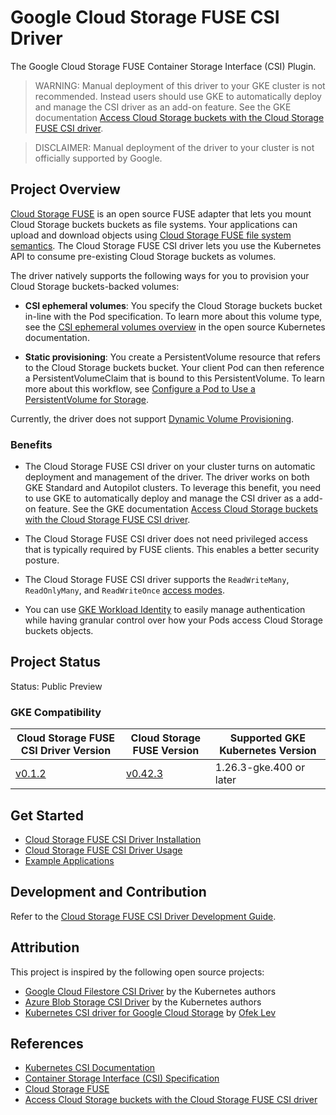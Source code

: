 # Google Cloud Storage FUSE CSI Driver
The Google Cloud Storage FUSE Container Storage Interface (CSI) Plugin.

> WARNING: Manual deployment of this driver to your GKE cluster is not recommended. Instead users should use GKE to automatically deploy and manage the CSI driver as an add-on feature. See the GKE documentation [Access Cloud Storage buckets with the Cloud Storage FUSE CSI driver](https://cloud.google.com/kubernetes-engine/docs/how-to/persistent-volumes/cloud-storage-fuse-csi-driver).

> DISCLAIMER: Manual deployment of the driver to your cluster is not officially supported by Google.

## Project Overview

[Cloud Storage FUSE](https://cloud.google.com/storage/docs/gcs-fuse) is an open source FUSE adapter that lets you mount Cloud Storage buckets buckets as file systems. Your applications can upload and download objects using [Cloud Storage FUSE file system semantics](https://github.com/googlecloudplatform/gcsfuse/blob/master/docs/semantics.md). The Cloud Storage FUSE CSI driver lets you use the Kubernetes API to consume pre-existing Cloud Storage buckets as volumes.

The driver natively supports the following ways for you to provision your Cloud Storage buckets-backed volumes:

* **CSI ephemeral volumes**: You specify the Cloud Storage buckets bucket in-line with the Pod specification. To learn more about this volume type, see the [CSI ephemeral volumes overview](https://kubernetes.io/docs/concepts/storage/ephemeral-volumes/#csi-ephemeral-volumes) in the open source Kubernetes documentation.

* **Static provisioning**: You create a PersistentVolume resource that refers to the Cloud Storage buckets bucket. Your client Pod can then reference a PersistentVolumeClaim that is bound to this PersistentVolume. To learn more about this workflow, see [Configure a Pod to Use a PersistentVolume for Storage](https://kubernetes.io/docs/tasks/configure-pod-container/configure-persistent-volume-storage/).

Currently, the driver does not support [Dynamic Volume Provisioning](https://kubernetes.io/docs/concepts/storage/dynamic-provisioning/).

### Benefits

* The Cloud Storage FUSE CSI driver on your cluster turns on automatic deployment and management of the driver. The driver works on both GKE Standard and Autopilot clusters. To leverage this benefit, you need to use GKE to automatically deploy and manage the CSI driver as a add-on feature. See the GKE documentation [Access Cloud Storage buckets with the Cloud Storage FUSE CSI driver](https://cloud.google.com/kubernetes-engine/docs/how-to/persistent-volumes/cloud-storage-fuse-csi-driver).

* The Cloud Storage FUSE CSI driver does not need privileged access that is typically required by FUSE clients. This enables a better security posture.

* The Cloud Storage FUSE CSI driver supports the `ReadWriteMany`, `ReadOnlyMany`, and `ReadWriteOnce` [access modes](https://kubernetes.io/docs/concepts/storage/persistent-volumes/#access-modes).

* You can use [GKE Workload Identity](https://cloud.devsite.corp.google.com/kubernetes-engine/docs/concepts/workload-identity) to easily manage authentication while having granular control over how your Pods access Cloud Storage buckets objects.

## Project Status

Status: Public Preview

### GKE Compatibility
| Cloud Storage FUSE CSI Driver Version                                                    | Cloud Storage FUSE Version                                                     | Supported GKE Kubernetes Version |
| ---------------------------------------------------------------------------------------- | ------------------------------------------------------------------------------ | -------------------------------- |
| [v0.1.2](https://github.com/GoogleCloudPlatform/gcs-fuse-csi-driver/releases/tag/v0.1.2) | [v0.42.3](https://github.com/GoogleCloudPlatform/gcsfuse/releases/tag/v0.42.3) | 1.26.3-gke.400 or later          |

## Get Started
- [Cloud Storage FUSE CSI Driver Installation](./docs/installation.md)
- [Cloud Storage FUSE CSI Driver Usage](./docs/usage.md)
- [Example Applications](./examples/README.md)

## Development and Contribution
Refer to the [Cloud Storage FUSE CSI Driver Development Guide](./docs/development.md).

## Attribution

This project is inspired by the following open source projects:

- [Google Cloud Filestore CSI Driver](https://github.com/kubernetes-sigs/gcp-filestore-csi-driver) by the Kubernetes authors
- [Azure Blob Storage CSI Driver](https://github.com/kubernetes-sigs/blob-csi-driver) by the Kubernetes authors
- [Kubernetes CSI driver for Google Cloud Storage](https://github.com/ofek/csi-gcs) by [Ofek Lev](https://github.com/ofek)

## References

- [Kubernetes CSI Documentation](https://kubernetes-csi.github.io/docs/)
- [Container Storage Interface (CSI) Specification](https://github.com/container-storage-interface/spec)
- [Cloud Storage FUSE](https://cloud.google.com/storage/docs/gcs-fuse)
- [Access Cloud Storage buckets with the Cloud Storage FUSE CSI driver](https://cloud.google.com/kubernetes-engine/docs/how-to/persistent-volumes/cloud-storage-fuse-csi-driver)